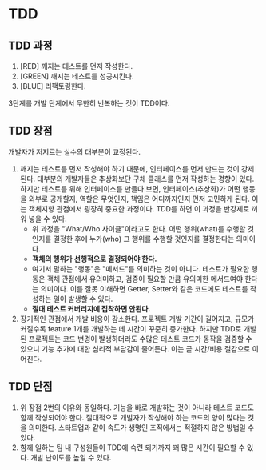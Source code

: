 # TDD

## TDD 과정

1. [RED] 깨지는 테스트를 먼저 작성한다.
2. [GREEN] 깨지는 테스트를 성공시킨다.
3. [BLUE] 리팩토링한다.

3단계를 개발 단계에서 무한히 반복하는 것이 TDD이다.

## TDD 장점

개발자가 저지르는 실수의 대부분이 교정된다.

1. 깨지는 테스트를 먼저 작성해야 하기 때문에, 인터페이스를 먼저 만드는 것이 강제된다.
   대부분의 개발자들은 추상화보단 구체 클래스를 먼저 작성하는 경향이 있다. 하지만 테스트를 위해 인터페이스를 만들다 보면,
   인터페이스(추상화)가 어떤 행동을 외부로 공개할지, 역할은 무엇인지, 책임은 어디까지인지 먼저 고민하게 된다.
   이는 객체지향 관점에서 굉장히 중요한 과정이다. TDD를 하면 이 과정을 반강제로 끼워 넣을 수 있다.
    - 위 과정을 "What/Who 사이클"이라고도 한다. 어떤 행위(what)를 수행할 것인지를 결정한 후에 누가(who) 그 행위를 수행할 것인지를 결정한다는 의미이다.
    - **객체의 행위가 선행적으로 결정되어야 한다.**
    - 여기서 말하는 "행동"은 "메서드"를 의미하는 것이 아니다. 테스트가 필요한 행동은 객체 관점에서 유의미하고, 검증이 필요할 만큼 유의미한 메서드여야 한다는 의미이다. 이를 잘못 이해하면 Getter, Setter와 같은 코드에도 테스트를 작성하는 일이 발생할 수 있다.
    - **절대 테스트 커버리지에 집착하면 안된다.**
2. 장기적인 관점에서 개발 비용이 감소한다. 프로젝트 개발 기간이 길어지고, 규모가 커질수록 feature 1개를 개발하는 데 시간이 꾸준히 증가한다.
   하지만 TDD로 개발된 프로젝트는 코드 변경이 발생하더라도 수많은 테스트 코드가 동작을 검증할 수 있으니 기능 추가에 대한 심리적 부담감이 줄어든다. 이는 곧 시간/비용 절감으로 이어진다.

## TDD 단점

1. 위 장점 2번의 이유와 동일하다. 기능을 바로 개발하는 것이 아니라 테스트 코드도 함께 작성되어야 한다. 절대적으로 개발자가 작성해야 하는 코드의 양이 많다는 것을 의미한다.
   스타트업과 같이 속도가 생명인 조직에서는 적절하지 않은 방법일 수 있다.
2. 함께 일하는 팀 내 구성원들이 TDD에 숙련 되기까지 꽤 많은 시간이 필요할 수 있다. 개발 난이도를 높일 수 있다.

